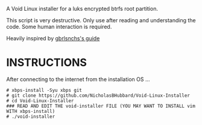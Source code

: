 A Void Linux installer for a luks encrypted btrfs root partition.

This script is very destructive. Only use after reading and understanding the code. Some human interaction is required.

Heavily inspired by [gbrlsnchs's guide](https://gist.github.com/gbrlsnchs/9c9dc55cd0beb26e141ee3ea59f26e21)

# INSTRUCTIONS

After connecting to the internet from the installation OS ...

```
# xbps-install -Syu xbps git
# git clone https://github.com/NicholasBHubbard/Void-Linux-Installer
# cd Void-Linux-Installer
### READ AND EDIT THE void-installer FILE (YOU MAY WANT TO INSTALL vim WITH xbps-install)
# ./void-installer
```
